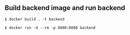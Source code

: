 ## Build backend image and run backend
```
$ docker build . -t backend

$ docker run -d --rm -p 8080:8080 backend
```